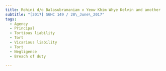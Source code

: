 ```yaml
---
title: Rohini d/o Balasubramaniam v Yeow Khim Whye Kelvin and another 
subtitle: "[2017] SGHC 149 / 28\_June\_2017"
tags:
  - Agency
  - Principal
  - Tortious liability
  - Tort
  - Vicarious liability
  - Tort
  - Negligence
  - Breach of duty

---
```


